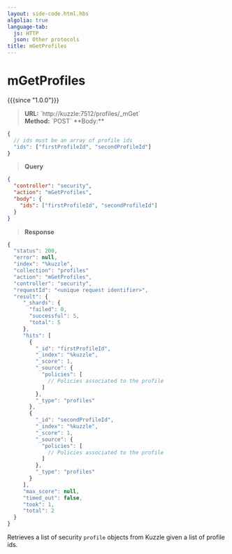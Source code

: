 ```yaml
---
layout: side-code.html.hbs
algolia: true
language-tab:
  js: HTTP
  json: Other protocols
title: mGetProfiles
---
```



# mGetProfiles

{{{since "1.0.0"}}}



<blockquote class="js">
<p>
<b>URL:</b> `http://kuzzle:7512/profiles/_mGet`  
</br><b>Method:</b> `POST`  
**Body:**
</p>
</blockquote>


```js
{
  // ids must be an array of profile ids
  "ids": ["firstProfileId", "secondProfileId"]
}
```

<blockquote class="json">
<p>
<b>Query</b>
</p>
</blockquote>

```json
{
  "controller": "security",
  "action": "mGetProfiles",
  "body": {
    "ids": ["firstProfileId", "secondProfileId"]
  }
}
```

>**Response**

```javascript
{
  "status": 200,                     
  "error": null,                     
  "index": "%kuzzle",
  "collection": "profiles"
  "action": "mGetProfiles",
  "controller": "security",
  "requestId": "<unique request identifier>",
  "result": {
     "_shards": {
       "failed": 0,
       "successful": 5,
       "total": 5
     },
     "hits": [
       {
         "_id": "firstProfileId",
         "_index": "%kuzzle",
         "_score": 1,
         "_source": {
           "policies": [
             // Policies associated to the profile
           ]
         },
         "_type": "profiles"
       },
       {
         "_id": "secondProfileId",
         "_index": "%kuzzle",
         "_score": 1,
         "_source": {
           "policies": [
             // Policies associated to the profile
           ]
         },
         "_type": "profiles"
       }
     ],
     "max_score": null,
     "timed_out": false,
     "took": 1,
     "total": 2
  }
}
```

Retrieves a list of security `profile` objects from Kuzzle given a list of profile ids.
